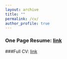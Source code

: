 ```yaml
---
layout: archive
title: ""
permalink: /cv/
author_profile: true
---
```

### One Page Resume: <a href="http://andrewdmullen.github.io/files/Mullen_Resume_2023-09.pdf">link</a>

###Full CV: <a href="http://andrewdmullen.github.io/files/Mullen_CV_March2023.pdf">link</a>
<br>

<!---
## Resume, one page 
<p>
One Page Resume: 
<a href="http://andrewdmullen.github.io/files/Mullen_ResumeOnePage_March2023.pdf">Download </a>
<br>
</p>

<iframe src="https://docs.google.com/gview?url=http://andrewdmullen.github.io/files/Mullen_ResumeOnePage_March2023.pdf&embedded=true" style="width:1000px; height:400px;" frameborder="0"></iframe>

## Curriculum Vitae, detailed
<p>
Full CV: 
<a href="http://andrewdmullen.github.io/files/Mullen_CV_March2023.pdf">Download </a>
<br>
</p>

<iframe src="https://docs.google.com/gview?url=http://andrewdmullen.github.io/files/Mullen_CV_March2023.pdf&embedded=true" style="width:1000px; height:400px;" frameborder="0"></iframe>

## SUMMARY
* Engineer with over 10 years of experience on NASA and NSF projects developing technology for exploration.
* Designed and built scientific tools integrating optics, computing, electrical engineering, and mechanical design.
* Member of interdisciplinary teams operating these instruments in extreme polar and marine environments.

## EDUCATION
* Ph.D. in Electrical Engineering, UC San Diego (2018)
* M.S. in Oceanography, UC San Diego (2015)
* B.S. in Civil Engineering, University of Notre Dame, *Magna Cum Laude* (2011)

## PROFESSIONAL EXPERIENCE
* Senior Research Engineer, Cornell University (2022-Present) <br>
* Postdoctoral Fellow, Georgia Institute of Technology (2018-2022) <br>
* Visiting Researcher, University of Otago, New Zealand (Fall 2021)<br>
* Visiting Postdoctoral Researcher, NASA Jet Propulsion Lab (Summer 2019)

## AWARDS & HONORS
* 2021	Antarctic Service Medal <br>
* 2018	NASA Postdoctoral Program (NPP) Fellowship <br>
* 2017	Microscopy Today Innovation Award <br>
* 2014	Link Ocean Engineering Ph.D. Fellowship <br>
* 2013	BSF Rahamimoff Travel Grant <br>
* 2013 SIO Student Excellence Travel Award <br>
* 2012	NSF Graduate Research Fellowship Program (GRFP) <br>
* 2011	University of California Regents Fellowship <br>
* 2009	NOAA Hollings Scholarship <br>

## ENGINEERING & RESEARCH SKILLS
### Technical Skills
* **Computing**: data analysis, image processing, computer vision [*Python*, *Matlab*]
* **Electrical**: PCB design, implementation of embedded computers and micro-controllers [*Eagle*, *Python*]
* **Mechanical**: mechanical design, pressure housing design, 3D printing [*Solid Works*]
* **Optical**: imaging systems, microscopy, holography, computational imaging 
* **Fluidic**: particle tracking velocimetry observations, fluid dynamics, water sampling systems

### Engineering Design & Management
* **Management**: coordinated stakeholders, defined engineering requirements, managed timelines and budgets <br>
* **Requirements**: designed systems for operation underwater, at low temperatures, in compact form factors <br>
* **Communication**: wrote technology grant proposals, communicated results through technical papers and talks <br>
* **Instrument Development**: performed design, procurement, fabrication, debugging, validation, and deployment <br>
* **Systems Engineering**: integrated optical, electrical, mechanical, and software subsystems <br>


### Field Operations & Logistics
* **Planning**: collaboratively developed field objectives, mission plans, team roles, and operating procedures 
* **Logistics**: coordinated international shipping, identified and acquired field operational equipment
* **Teamwork**: performed tightly coordinated team operations in dynamic environments, experienced in both support and leadership roles, member of diverse international field teams of varying size (2-20+ members)
* **Settings**: conducted research in polar, marine, and wetland environments; including isolated settings
* **Platforms**: deployed instrumentation using ROVs, research vessels, SCUBA, and snow mobile

## MENTORING & SERVICE
### Teaching Assistant
* SIO 130 Scientific Diving - classroom work & ocean SCUBA sessions
* SIO 60 Experiences in Ocean and Atmospheric Sciences - classroom, lab, and field sessions including boat work

### Advising & Mentoring
* Scripps Peer-Mentorship Program - founding team and leadership committee member, mentor for PhD students Ludovic Tenorio and Madeleine Harvey
* Univ. of San Diego Senior Engineering Capstone Project , “A low-cost, submersible, digital holographic microscope for in situ microbial imaging”, (2021)
* Carl Snyder (Portland St. PhD student), JPL summer intern, Holographic Microscopy, (2019)
* Adela DePavia (Yale undergraduate student), SIO Summer Intern, Fish Scale Microfluidics, (2017)
* Peer Mentor: Madeline Harvey & Ludovic Tenorio, 2014-2016

### Service
* Proposal reviewer: NASA PICASSO, NASA FINNEST
* Community Workshops: Future of the Search for Life (FoSL) Science and Engineering Workshop (2021)


## Projects

Engineer and/or operational member on the following project grants:

* 2019-2023 - “Oceans Across Space & Time (OAST)”, NASA Astrobiology Program, Award 80NSSC18K1301, PI: BE Schmidt
* 2021-2022 - “Unravelling the Role of Subglacial Channels in Ice Stream Evolution”, NSF Office of Polar Programs grant, Award #2152742, PI: BE Schmidt
* 2021 - “Supercooling measurements under ice shelves”, New Zealand Marsden Fund grant, Award MFP-UOO1825 PI: I Smith, Co-I: BE Schmidt
* 2019-2021 - “Vertical Entry Robot for Navigating Europa (VERNE)”, NASA Scientific Exploration Subsurface Access Mechanism for Europa (SESAME) grant, Award 80NSSC19K0615, PI: BE Schmidt
* 2021 - “Pingo SubTerranean Aquifer Reconnaissance and Reconstruction (Pingo STARR)”, NASA Planetary Science and Technology from Analog Research (PSTAR) grant, PI: BE Schmidt
* 2019-2020 - “Melting at Thwaites Grounding Zone and its Control on Sea Level (THWAITES-MELT)”, NSF-NERC Office of Polar Programs grant, Award #1739003, (International Thwaites Glacier Collaboration [ITGC]), PI: D Holland, Co-I: BE Schmidt 
* 2018-2020 - “Ross Ice Shelf and Europa Underwater Probe (RISEUP)”, NASA Planetary Science and Technology from Analog Research (PSTAR) grant, Award NNX16AL07G, PI: BE Schmidt
* 2018-2020 - “Digital Holographic Microscopy on the Icefin Underwater Antarctic Vehicle: Technology & Science Development for Icy Worlds”, NASA Postdoctoral Program fellowship, Lead: AD Mullen, Advisor: BE Schmidt
* 2014 - “A Novel In Situ Microscope for Studying Benthic Organisms”, Link Ocean Engineering & Instrumentation PhD Fellowship Program, Lead: AD Mullen, Advisor: JS Jaffe
* 2012-2016 - NSF Graduate Research Fellowship Program (GRFP) grant, Award DGE-1144086, Lead: AD Mullen, Advisor: JS Jaffe
--->

<!---
<embed src="https://drive.google.com/viewerng/viewer?embedded=true&amp;url=http://andrewdmullen.github.io/files/CV_Mullen_March2023.pdf" height="350" type="application/pdf" target="_blank" />

Summary
* Engineer and scientist with over 10 years of experience on NASA and NSF technology development projects.
* Designed and built scientific tools integrating optics, computing, electrical engineering, and mechanical design.
* Experienced as a member and leader of cross-functional teams developing tools from concept to field deployable systems; then operating these instruments in harsh polar and marine field settings.


COURSE WORK, Selected

(UCSD: Univ. of California San Diego, UND: Univ. of Notre Dame, UWA: Univ. of Western Australia)

Mathematics
Intro to Applied Mathematics II (Complex Analysis), UCSD 2013 
Intro to Applied Mathematics I (Partial Differential Equations), UCSD 2012 
Differential Equations, UND 2009
Probability and Statistics, UND 2009
Linear Algebra, UND 2008
Vector Calculus, UND 2008

Data Analysis & Computation
Digital Signal Processing, UCSD 2015
Intro to Computer Vision, UCSD 2012
Computational Methods, UWA 2009

Physics
Fundamentals of Wave Physics I (Ocean Surface Waves and Acoustic Waves), UCSD 2012 
Fundamentals of Wave Physics II (Optics and Seismic Waves), UCSD 2012
Physics II (Electromagnetism), UND 2008
Physics I (Newtonian), UND 2008

Optics & Image Analysis
Advanced Bio-Photonics, UCSD 2014
Physical Optics & Fourier Optics, UCSD 2013
Intro to Ocean Optics, UCSD 2012
Satellite Remote Sensing, UCSD 2012

Fluids Mechanics 
Fluid Mechanics, UCSD 2011
Physical Oceanography, UCSD 2011
Groundwater Hydrology, UND 2011
Hydraulics, UND 2011
Fluid Mechanics, UWA 2009

Solid Mechanics
Civil Engineering Materials, UND 2010
Structural Engineering, UWA 2009
Solid Mechanics, UND 2009
Statics (Mechanics I), UND 2008

Additional Engineering 
Civil Engineering Methods, UND 2008
Engineering Systems I, II, UND 2007-2008
Environmental Engineering, UND 2008
Transportation Engineering, UND 2011
Waste Water Treatment, UND 2011

Geology / Geophysics
Marine Geology, UCSD 2012
Geotechnical Engineering, UND 2010
Engineering Geology, UND 2009

Chemistry
Chemical Oceanography, UCSD 2012
Water Chemistry and Treatment, UND 2011
Bio-Chemistry, UND 2008
General Chemistry, UND 2007

Ocean Bio Sciences
Sea Technology in Bio Research, UCSD 2015
Natural History Below the Tides, UCSD 2014
Coral Reef Ecology, UCSD 2013
Biological Oceanography, UCSD 2011
Marine Biology, UND 2011
Communicating Ocean Science, UCSD 2016
--->